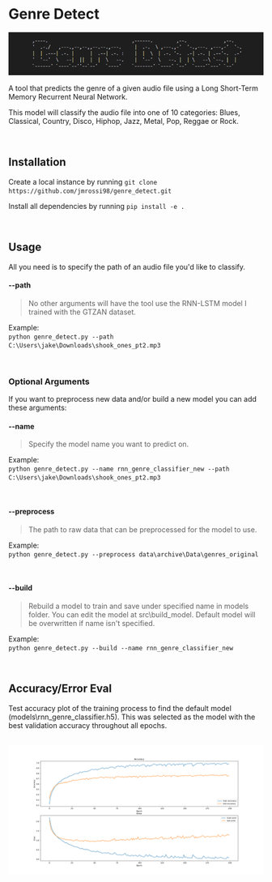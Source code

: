 # Genre Detect

<img src="/images/title.png" alt="Title" width="1200">

<br />

A tool that predicts the genre of a given audio file using a Long Short-Term Memory Recurrent Neural Network.

This model will classify the audio file into one of 10 categories: Blues, Classical, Country, Disco, Hiphop, Jazz, Metal, Pop, Reggae or Rock.

<br />

## Installation

Create a local instance by running
` git clone https://github.com/jmrossi98/genre_detect.git `

Install all dependencies by running
`pip install -e .`

<br />

## Usage

All you need is to specify the path of an audio file you'd like to classify.

#### --path

> No other arguments will have the tool use the RNN-LSTM model I trained with the GTZAN dataset.

Example: <br />
`python genre_detect.py --path C:\Users\jake\Downloads\shook_ones_pt2.mp3`

<br />

### Optional Arguments

If you want to preprocess new data and/or build a new model you can add these arguments:

#### --name

> Specify the model name you want to predict on.

Example: <br />
`python genre_detect.py --name rnn_genre_classifier_new --path C:\Users\jake\Downloads\shook_ones_pt2.mp3`

<br />

#### --preprocess

> The path to raw data that can be preprocessed for the model to use.

Example: <br />
`python genre_detect.py --preprocess data\archive\Data\genres_original`

<br />

#### --build

> Rebuild a model to train and save under specified name in models folder. You can edit the model at src\build_model. Default model will be overwritten if name isn't specified.

Example: <br />
`python genre_detect.py --build --name rnn_genre_classifier_new`

<br />

## Accuracy/Error Eval
Test accuracy plot of the training process to find the default model (models\rnn_genre_classifier.h5). This was selected as the model with the best validation accuracy throughout all epochs.

<br />

<img src="/images/model_eval.png" alt="ModelEval" width="1200">

